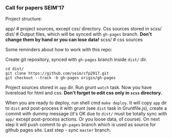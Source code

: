 ### Call for papers SEIM'17

Project structure:

app/  # project sources, except css/ directory. Css sources stored in scss/
dist/  # Output files, which will be synced with `gh-pages` branch. **Don't change them by hand or you can lose data!**
scss/  # css sources


Some reminders about how to work with this repo:

Create git repository, synced with `gh-pages` branch inside `dist/` dir.

``` 
cd dist/
git clone https://github.com/seim/cfp2017.git
git checkout --track -b gh-pages origin/gh-pages
```

Project sources stored in `app` dir. Run grunt `watch` task. Now you have livereload for html and css. **Don't forget to edit css only in `scss` directory.**

When you are ready to deploy, run shell cmd `make deploy`. 
It will copy `app` dir to `dist` and post-process it with grunt (see `dist` task in Gruntfile.js), 
create a commit with dummy message (it's OK due to `dist/` must be totally sync with `app/` except post-process actions. Or you loose data, of course).
On next step it will push commit to `gh-pages` branch which is used as source for github pages site.
Last step - sync `master` branch.
